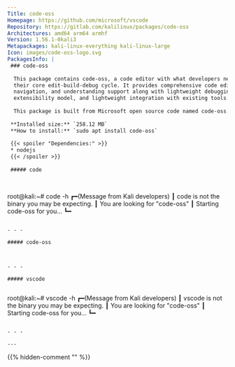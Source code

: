 ```yaml
---
Title: code-oss
Homepage: https://github.com/microsoft/vscode
Repository: https://gitlab.com/kalilinux/packages/code-oss
Architectures: amd64 arm64 armhf
Version: 1.56.1-0kali3
Metapackages: kali-linux-everything kali-linux-large 
Icon: images/code-oss-logo.svg
PackagesInfo: |
 ### code-oss
 
  This package contains code-oss, a code editor with what developers need for
  their core edit-build-debug cycle. It provides comprehensive code editing,
  navigation, and understanding support along with lightweight debugging, a rich
  extensibility model, and lightweight integration with existing tools.
   
  This package is built from Microsoft open source code named code-oss.
 
 **Installed size:** `258.12 MB`  
 **How to install:** `sudo apt install code-oss`  
 
 {{< spoiler "Dependencies:" >}}
 * nodejs
 {{< /spoiler >}}
 
 ##### code
 
 
 ```
 root@kali:~# code -h
 ┏━(Message from Kali developers)
 ┃ code is not the binary you may be expecting.
 ┃ You are looking for \"code-oss\"
 ┃ Starting code-oss for you...
 ┗━
 ```
 
 - - -
 
 ##### code-oss
 
 
 
 - - -
 
 ##### vscode
 
 
 ```
 root@kali:~# vscode -h
 ┏━(Message from Kali developers)
 ┃ vscode is not the binary you may be expecting.
 ┃ You are looking for \"code-oss\"
 ┃ Starting code-oss for you...
 ┗━
 ```
 
 - - -
 
---
```

{{% hidden-comment "<!--Do not edit anything above this line-->" %}}

